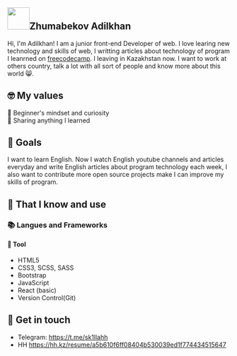 ## <img width="50px" src="https://raw.githubusercontent.com/ms314006/ms314006/basic/resource/gqsm.png" />Zhumabekov Adilkhan

Hi, I'm Adilkhan! I am a junior front-end Developer of web. I love learing new technology and skills of web, I writting articles about technology of program I leanrned on [freecodecamp](https://www.freecodecamp.org/zhumabekov). I leaving in Kazakhstan now. I want to work at others country, talk a lot with all sort of people and know more about this world 😸.

## 🤓 My values
🍏 Beginner's mindset and curiosity<br>
🙌 Sharing anything I learned<br>

## 🔭 Goals

I want to learn English. Now I watch English youtube channels and articles everyday and write English articles about program technology each week, I also want to contribute more open source projects make I can improve my skills of program.

## 🧠 That I know and use
### 📚 Langues and Frameworks
#### 🔧 Tool
- HTML5
- CSS3, SCSS, SASS
- Bootstrap
- JavaScript
- React (basic)
- Version Control(Git)


## 🔗 Get in touch
- Telegram: https://t.me/sk1llahh
- HH https://hh.kz/resume/a5b610f6ff08404b530039ed1f774434515647
